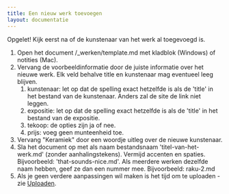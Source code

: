 ```yaml
---
title: Een nieuw werk toevoegen
layout: documentatie
---
```


Opgelet! Kijk eerst na of de kunstenaar van het werk al toegevoegd is.

1. Open het document /_werken/template.md met kladblok (Windows) of notities (Mac).
2. Vervang de voorbeeldinformatie door de juiste informatie over het nieuwe werk. Elk veld behalve title en kunstenaar mag eventueel leeg blijven.
   1. kunstenaar: let op dat de spelling exact hetzelfde is als de 'title' in het bestand van de kunstenaar. Anders zal de site de link niet leggen.
   2. expositie: let op dat de spelling exact hetzelfde is als de 'title' in het bestand van de expositie.
   3. tekoop: de opties zijn ja of nee.
   4. prijs: voeg geen munteenheid toe.
3. Vervang "Keramiek" door een woordje uitleg over de nieuwe kunstenaar.
4. Sla het document op met als naam bestandsnaam 'titel-van-het-werk.md' (zonder aanhalingstekens). Vermijd accenten en spaties. Bijvoorbeeld: 'that-sounds-nice.md'. Als meerdere werken dezelfde naam hebben, geef ze dan een nummer mee. Bijvoorbeeld: raku-2.md
5. Als je geen verdere aanpassingen wil maken is het tijd om te uploaden - zie [Uploaden](/documentatie/uploaden.html).